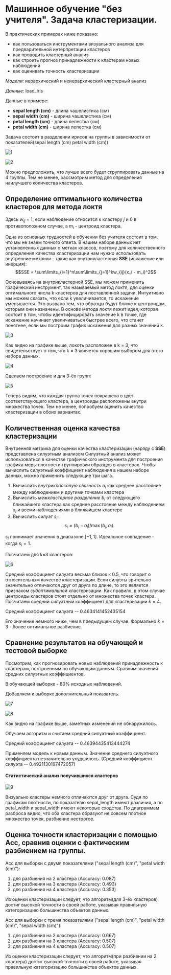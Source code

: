 # Машинное обучение "без учителя". Задача кластеризации. 

В практических примерах ниже показано:   

* как пользоваться инструментами визуального анализа для предварительной интерпретации кластеров 
* как проводить кластерный анализ 
* как строить прогноз принадлежности к кластерам новых наблюдений
* как оценивать точность кластеризации

*Модели*: иерархический и неиерархический кластерный анализ

*Данные*: load_iris

Данные в примере:
* **sepal length (cm)** - длина чашелистика (см)
* **sepal width (cm)** - ширина чашелистика (см)
* **petal length (cm)** - длина лепестка (см)
* **petal width (cm)** - ширина лепестка (см)

Задача состоит в разделении ирисов на группы в зависимости от  показателей(sepal length (cm) petal width (cm))

![1](https://user-images.githubusercontent.com/114734035/225262297-a5e1a73c-a7a5-4762-8c0c-957501d7d753.jpg)

![2](https://user-images.githubusercontent.com/114734035/225262325-26d3df29-5b80-4a77-b4fa-fbd47f235ad2.jpg)

Можно предположить, что лучше всего будет сгруппировать данные на 4 группы. Тем не менее, рассмотрим метод для определения наилучшего количества кластеров.

## Определение оптимального количества кластеров для метода локтя

Здесь $w_{ij}$ = 1, если наблюдение относится к кластеру $j$ и 0 в противоположном случае, а $m_i$ - центроид кластера.

Одна из основных трудностей в обучении без учителя состоит в том, что мы не знаем точного ответа. В нашем наборе данных нет 
установленных данных о метках классов, поэтому для количественного определения качества кластеризации нам нужно использовать внутренние метрики - такие как внутрикластерная **SSE** (искажение или инерция):
$$SSE = \sum\limits_{i=1}^n\sum\limits_{j=1}^kw_{ij}(x_i - m_i)^2$$

Основываясь на внутрикластерной SSE, мы можем применить графический инструмент,
так называемый метод локтя, для оценки оптимального числа k кластеров для поставленной задачи. 
Интуитивно мы можем сказать, что если k увеличивается, то искажение уменьшается. 
Это вызвано тем, что образцы будут ближе к центроидам, которым они назначены. 
В основе метода локтя лежит идея, которая состоит в том, чтобы идентифицировать значение k в точке,
где искажение начинает увеличиваться быстрее всего, что станет понятнее, если мы построим график искажения для разных значений k.

![3](https://user-images.githubusercontent.com/114734035/225262356-053a121c-4e2f-4b0b-b149-d653bcaee656.jpg)

Как видно на графике выше, локоть расположен в k = 3, что свидетельствует о том, что k = 3 является хорошим выбором для этого набора данных.

![4](https://user-images.githubusercontent.com/114734035/225262380-471bd924-bedd-445d-9bdb-ebd9b0e4dea3.jpg)

Сделаем построение и для 3-ёх групп:

![5](https://user-images.githubusercontent.com/114734035/225262459-8b043cae-dfd9-4e50-82c0-19b8870c6f2a.jpg)

Теперь видим, что каждая группа точек покрашена в цвет соответствующего кластера, а центроиды расположены внутри множества точек. Тем не менее, попробуем оценить качество кластеризации в обоих вариантах.

## Количественная оценка качества кластеризации

Внутренняя метрика для оценки качества кластеризации (наряду с **SSE**) представлена силуэтным анализом
Силуэтный анализ может использоваться в качестве графического инструмента для построения графика меры плотности группировки образцов в кластерах. 
Чтобы вычислить силуэтный коэффициент наблюдения в нашем наборе данных, можно применить следующие три шага. 
1. Вычислить *внутриклассовую связность* $a_i$ как среднее расстояние между наблюдением и другими точками кластера
2. Вычислить *межкластерное разделение* $b_i$ от следующего ближайшего кластера как среднее расстояние между наблюдением $х_i$ и всеми наблюдениями в ближайшем кластере
3. Вычислить *силуэт* $s_i$:
$$s_i = (b_i - a_i)/\max(b_i,a_i).$$

$s_i$ принимает значения в диапазоне $[-1, 1]$. Идеальное совпадение - когда $s_i = 1.$

Посчитаем для k=3 кластеров:

![6](https://user-images.githubusercontent.com/114734035/225262504-99e1ec2c-dd2f-43e0-8a36-593876ea307a.jpg)

Средний коэффициент силуэта весьма близок к 0.5, что говорит о относительным качестве кластеризации.
Если силуэты зрительно значительно отличаются друг от друга по длине, то это является признаком *субоптимальной* кластеризации. Как правило, в этом случае центроиды кластеров стоят отдельно от множества точек кластера. 
Посчитаем средний силуэтный коэффициент для кластеризации $k=4$. 

Средний коэффициент силуэта --  0.4634141452435154

Его значение немного ниже, чем в предыдущем случае. Формально $k=3$ - более оптимальное разбиение.

## Сравнение результатов на обучающей и тестовой выборке
Посмотрим, как прогнозировать новых наблюдений принадлежность к кластерам, построенным по обучающим данным. Сравним значения средних силуэтных коэффициентов.

В обучающей выборке - 80% исходных наблюдений.

Добавляем к выборке дополнительный показатель.

![7](https://user-images.githubusercontent.com/114734035/225262544-63a85d16-5604-47c6-83d0-e313abd7e043.jpg)

![8](https://user-images.githubusercontent.com/114734035/225262573-bc363c56-cf68-4139-a31c-b4f1efa29075.jpg)

Как видно на графике выше, заметных изменений не обнаружилось.

Обучаем алгоритм и считаем средний силуэтный коэффициент.

Средний коэффициент силуэта --  0.46394435413444274

Применяем модель к новым данным. Значение среднего силуэтного коэффициента незначительно ухудшилось. (Средний коэффициент силуэта --  0.4921130197472057)

#### Статистический анализ получившихся кластеров

![9](https://user-images.githubusercontent.com/114734035/225262664-30af2a3c-62f6-41c2-9042-7c39c047dedf.jpg)

Визуально кластеры немного отличаются друг от друга. Судя по графикам плотности, по показателю sepal_length имеют различия, а по petal_width и sepal_width имеют некоторые сходства. По диаграммам разброса видно, что оба кластера образуют не совсем плотное множество точек, разбиение нестрогое.

## Оценка точности кластеризации с помощью Acc, сравнив оценки с фактическим разбиением на группы.

Acc для выборки с двумя показателями ("sepal length (cm)", "petal width (cm)"):
1) для разбиения на 2 кластера (Accuracy: 0.087)
2) для разбиения на 3 кластера (Accuracy: 0.493)
3) для разбиения на 4 кластера (Accuracy: 0.353)

Из оценки кластеризации следует, что алгоритм(для 3-ёх кластеров) достиг высокой точности в своей работе, указывая правильную категоризацию большинства объектов данных.

Acc для выборки с тремя показателями ("sepal length (cm)", "petal width (cm)", "sepal width (cm)"):
1) для разбиения на 2 кластера (Accuracy: 0.667)
2) для разбиения на 3 кластера (Accuracy: 0.507)
3) для разбиения на 4 кластера (Accuracy: 0.507)

Из оценки кластеризации следует, что алгоритм(при разбиении на 2 кластера) достиг высокой точности в своей работе, указывая правильную категоризацию большинства объектов данных.

